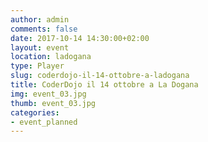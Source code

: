 ```yaml
---
author: admin
comments: false
date: 2017-10-14 14:30:00+02:00
layout: event
location: ladogana
type: Player
slug: coderdojo-il-14-ottobre-a-ladogana
title: CoderDojo il 14 ottobre a La Dogana
img: event_03.jpg
thumb: event_03.jpg
categories:
- event_planned
---
```


